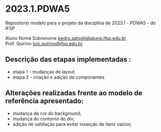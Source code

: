 # 2023.1.PDWA5
Repositório modelo para o projeto da disciplina de 2023.1 - PDWA5 - do IFSP

Aluno Nome Sobrenome  <pedro.satoshi@aluno.ifsp.edu.br>  \
Prof. Quirino         <luiz.quirino@ifsp.edu.br>

## Descrição das etapas implementadas :
- etapa 1 - mudanças de layout
- etapa 2 - criação e adição de componentes

## Alterações realizadas frente ao modelo de referência apresentado:
- mudança da cor do background;
- mudança do contorno do div;
- adição de validação para evitar inserção de itens vazios;
